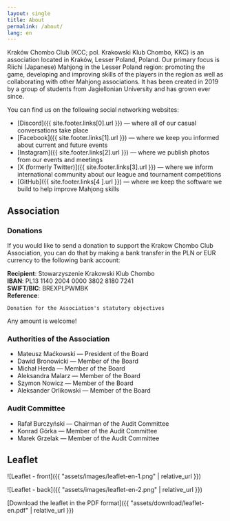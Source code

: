 ```yaml
---
layout: single
title: About
permalink: /about/
lang: en
---
```


Kraków Chombo Club (KCC; pol. Krakowski Klub Chombo, KKC) is an association located in Kraków, Lesser Poland, Poland. Our primary focus is Riichi (Japanese) Mahjong in the Lesser Poland region: promoting the game, developing and improving skills of the players in the region as well as collaborating with other Mahjong associations. It has been created in 2019 by a group of students from Jagiellonian University and has grown ever since.

You can find us on the following social networking websites:
* [Discord]({{ site.footer.links[0].url }}) — where all of our casual conversations take place
* [Facebook]({{ site.footer.links[1].url }}) — where we keep you informed about current and future events
* [Instagram]({{ site.footer.links[2].url }}) — where we publish photos from our events and meetings
* [X (formerly Twitter)]({{ site.footer.links[3].url }}) — where we inform international community about our league and tournament competitions
* [GitHub]({{ site.footer.links[4     ].url }}) — where we keep the software we build to help improve Mahjong skills

## Association

### Donations

If you would like to send a donation to support the Krakow Chombo Club Association, you can do that by making a bank transfer in the PLN or EUR currency to the following bank account:

**Recipient**: Stowarzyszenie Krakowski Klub Chombo\
**IBAN**: PL13 1140 2004 0000 3802 8180 7241\
**SWIFT/BIC**: BREXPLPWMBK\
**Reference**:
```
Donation for the Association's statutory objectives
```

Any amount is welcome!

### Authorities of the Association

* Mateusz Maćkowski — President of the Board
* Dawid Bronowicki — Member of the Board
* Michał Herda — Member of the Board
* Aleksandra Malarz — Member of the Board
* Szymon Nowicz — Member of the Board
* Aleksander Orlikowski — Member of the Board

### Audit Committee

* Rafał Burczyński — Chairman of the Audit Committee
* Konrad Górka — Member of the Audit Committee
* Marek Grzelak — Member of the Audit Committee

## Leaflet

![Leaflet - front]({{ "assets/images/leaflet-en-1.png" | relative_url }})

![Leaflet - back]({{ "assets/images/leaflet-en-2.png" | relative_url }})

[Download the leaflet in the PDF format]({{ "assets/download/leaflet-en.pdf" | relative_url }})
